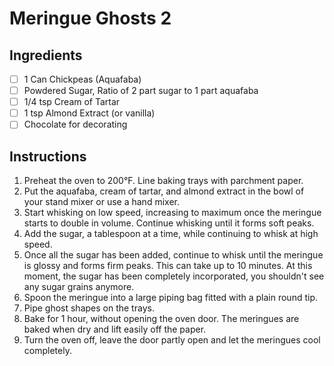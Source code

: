 # Meringue Ghosts 2

## Ingredients

- [ ] 1 Can Chickpeas (Aquafaba)
- [ ] Powdered Sugar, Ratio of 2 part sugar to 1 part aquafaba
- [ ] 1/4 tsp Cream of Tartar
- [ ] 1 tsp Almond Extract (or vanilla)
- [ ] Chocolate for decorating

## Instructions

1. Preheat the oven to 200°F. Line baking trays with parchment paper.
2. Put the aquafaba, cream of tartar, and almond extract in the bowl of your stand mixer or use a hand mixer.
3. Start whisking on low speed, increasing to maximum once the meringue starts to double in volume. Continue whisking until it forms soft peaks.
4. Add the sugar, a tablespoon at a time, while continuing to whisk at high speed.
5. Once all the sugar has been added, continue to whisk until the meringue is glossy and forms firm peaks. This can take up to 10 minutes. At this moment, the sugar has been completely incorporated, you shouldn't see any sugar grains anymore.
6. Spoon the meringue into a large piping bag fitted with a plain round tip.
7. Pipe ghost shapes on the trays.
8. Bake for 1 hour, without opening the oven door. The meringues are baked when dry and lift easily off the paper.
9. Turn the oven off, leave the door partly open and let the meringues cool completely.
